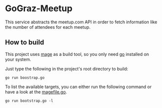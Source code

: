 # GoGraz-Meetup

This service abstracts the meetup.com API in order to fetch information like
the number of attendees for each meetup.

## How to build

This project uses [mage][mage] as a build tool, so you only need [go][go]
installed on your system.

Just type the following in the project's root directory to build:

```shell
go run boostrap.go
```

To list the available targets, you can either run the following command or
have a look at the [magefile.go](magefile.go).

```shell
go run bootstrap.go -l
```

[go]: https://go.dev
[mage]: https://magefile.org
